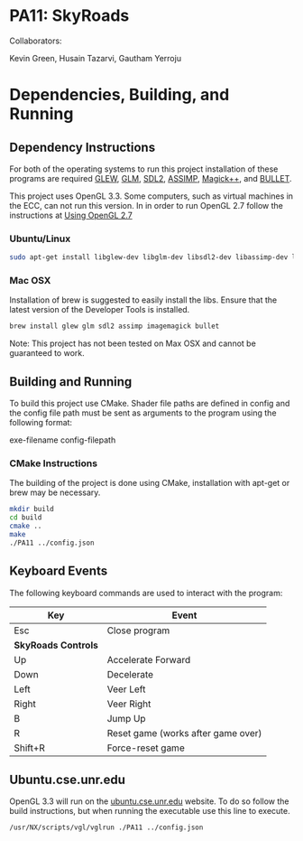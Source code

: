 # PA11: SkyRoads
Collaborators:

Kevin Green,
Husain Tazarvi,
Gautham Yerroju

# Dependencies, Building, and Running

## Dependency Instructions
For both of the operating systems to run this project installation of these programs are required [GLEW](http://glew.sourceforge.net/), [GLM](http://glm.g-truc.net/0.9.7/index.html), [SDL2](https://wiki.libsdl.org/Tutorials), [ASSIMP](http://www.assimp.org/lib_html/index.html), [Magick++](http://www.imagemagick.org/Magick++/), and [BULLET](http://bulletphysics.org/wordpress/).

This project uses OpenGL 3.3. Some computers, such as virtual machines in the ECC, can not run this version. In in order to run OpenGL 2.7 follow the instructions at [Using OpenGL 2.7](https://github.com/HPC-Vis/computer-graphics/wiki/Using-OpenGL-2.7)

### Ubuntu/Linux
```bash
sudo apt-get install libglew-dev libglm-dev libsdl2-dev libassimp-dev libmagick++-dev libbullet-dev
```

### Mac OSX
Installation of brew is suggested to easily install the libs. Ensure that the latest version of the Developer Tools is installed.
```bash
brew install glew glm sdl2 assimp imagemagick bullet
```
Note: This project has not been tested on Max OSX and cannot be guaranteed to work.

## Building and Running
To build this project use CMake. Shader file paths are defined in config and the config file path must be sent as arguments to the program using the following format:

exe-filename config-filepath

### CMake Instructions
The building of the project is done using CMake, installation with apt-get or brew may be necessary.

```bash
mkdir build
cd build
cmake ..
make
./PA11 ../config.json
```

## Keyboard Events
The following keyboard commands are used to interact with the program:

|Key|Event|
|---|---|
|Esc|Close program|
|__SkyRoads Controls__|
|Up|Accelerate Forward|
|Down|Decelerate|
|Left|Veer Left|
|Right|Veer Right|
|B|Jump Up|
|R|Reset game (works after game over)|
|Shift+R|Force-reset game|


## Ubuntu.cse.unr.edu
OpenGL 3.3 will run on the [ubuntu.cse.unr.edu](https://ubuntu.cse.unr.edu/) website. To do so follow the build instructions, but when running the executable use this line to execute.
```bash
/usr/NX/scripts/vgl/vglrun ./PA11 ../config.json
```
